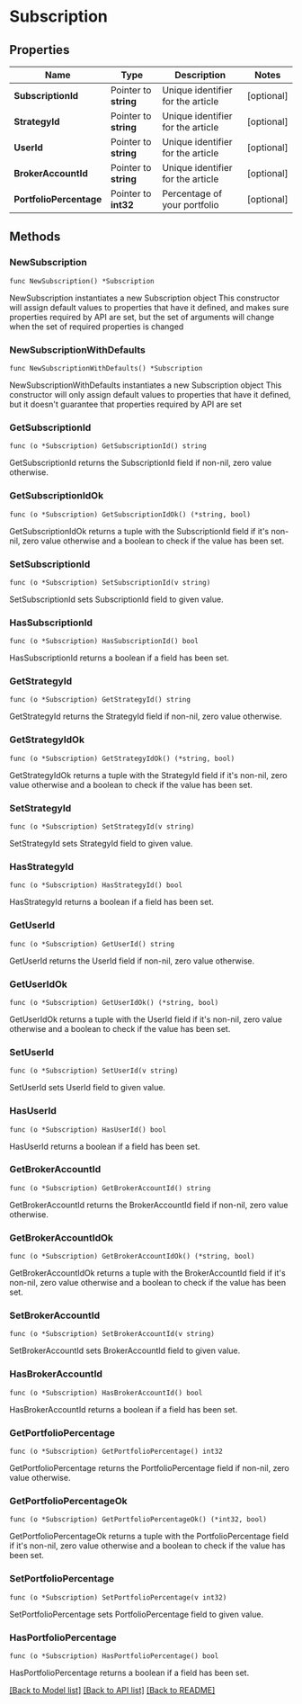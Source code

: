 # Subscription

## Properties

Name | Type | Description | Notes
------------ | ------------- | ------------- | -------------
**SubscriptionId** | Pointer to **string** | Unique identifier for the article | [optional] 
**StrategyId** | Pointer to **string** | Unique identifier for the article | [optional] 
**UserId** | Pointer to **string** | Unique identifier for the article | [optional] 
**BrokerAccountId** | Pointer to **string** | Unique identifier for the article | [optional] 
**PortfolioPercentage** | Pointer to **int32** | Percentage of your portfolio | [optional] 

## Methods

### NewSubscription

`func NewSubscription() *Subscription`

NewSubscription instantiates a new Subscription object
This constructor will assign default values to properties that have it defined,
and makes sure properties required by API are set, but the set of arguments
will change when the set of required properties is changed

### NewSubscriptionWithDefaults

`func NewSubscriptionWithDefaults() *Subscription`

NewSubscriptionWithDefaults instantiates a new Subscription object
This constructor will only assign default values to properties that have it defined,
but it doesn't guarantee that properties required by API are set

### GetSubscriptionId

`func (o *Subscription) GetSubscriptionId() string`

GetSubscriptionId returns the SubscriptionId field if non-nil, zero value otherwise.

### GetSubscriptionIdOk

`func (o *Subscription) GetSubscriptionIdOk() (*string, bool)`

GetSubscriptionIdOk returns a tuple with the SubscriptionId field if it's non-nil, zero value otherwise
and a boolean to check if the value has been set.

### SetSubscriptionId

`func (o *Subscription) SetSubscriptionId(v string)`

SetSubscriptionId sets SubscriptionId field to given value.

### HasSubscriptionId

`func (o *Subscription) HasSubscriptionId() bool`

HasSubscriptionId returns a boolean if a field has been set.

### GetStrategyId

`func (o *Subscription) GetStrategyId() string`

GetStrategyId returns the StrategyId field if non-nil, zero value otherwise.

### GetStrategyIdOk

`func (o *Subscription) GetStrategyIdOk() (*string, bool)`

GetStrategyIdOk returns a tuple with the StrategyId field if it's non-nil, zero value otherwise
and a boolean to check if the value has been set.

### SetStrategyId

`func (o *Subscription) SetStrategyId(v string)`

SetStrategyId sets StrategyId field to given value.

### HasStrategyId

`func (o *Subscription) HasStrategyId() bool`

HasStrategyId returns a boolean if a field has been set.

### GetUserId

`func (o *Subscription) GetUserId() string`

GetUserId returns the UserId field if non-nil, zero value otherwise.

### GetUserIdOk

`func (o *Subscription) GetUserIdOk() (*string, bool)`

GetUserIdOk returns a tuple with the UserId field if it's non-nil, zero value otherwise
and a boolean to check if the value has been set.

### SetUserId

`func (o *Subscription) SetUserId(v string)`

SetUserId sets UserId field to given value.

### HasUserId

`func (o *Subscription) HasUserId() bool`

HasUserId returns a boolean if a field has been set.

### GetBrokerAccountId

`func (o *Subscription) GetBrokerAccountId() string`

GetBrokerAccountId returns the BrokerAccountId field if non-nil, zero value otherwise.

### GetBrokerAccountIdOk

`func (o *Subscription) GetBrokerAccountIdOk() (*string, bool)`

GetBrokerAccountIdOk returns a tuple with the BrokerAccountId field if it's non-nil, zero value otherwise
and a boolean to check if the value has been set.

### SetBrokerAccountId

`func (o *Subscription) SetBrokerAccountId(v string)`

SetBrokerAccountId sets BrokerAccountId field to given value.

### HasBrokerAccountId

`func (o *Subscription) HasBrokerAccountId() bool`

HasBrokerAccountId returns a boolean if a field has been set.

### GetPortfolioPercentage

`func (o *Subscription) GetPortfolioPercentage() int32`

GetPortfolioPercentage returns the PortfolioPercentage field if non-nil, zero value otherwise.

### GetPortfolioPercentageOk

`func (o *Subscription) GetPortfolioPercentageOk() (*int32, bool)`

GetPortfolioPercentageOk returns a tuple with the PortfolioPercentage field if it's non-nil, zero value otherwise
and a boolean to check if the value has been set.

### SetPortfolioPercentage

`func (o *Subscription) SetPortfolioPercentage(v int32)`

SetPortfolioPercentage sets PortfolioPercentage field to given value.

### HasPortfolioPercentage

`func (o *Subscription) HasPortfolioPercentage() bool`

HasPortfolioPercentage returns a boolean if a field has been set.


[[Back to Model list]](../README.md#documentation-for-models) [[Back to API list]](../README.md#documentation-for-api-endpoints) [[Back to README]](../README.md)



